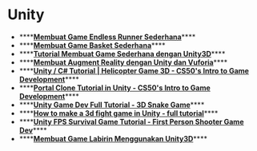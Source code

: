 # Unity

* \*\*\*\*[**Membuat Game Endless Runner Sederhana**](https://www.youtube.com/watch?v=yOW6SwXieaU)\*\*\*\*
* \*\*\*\*[**Membuat Game Basket Sederhana**](https://www.youtube.com/watch?v=p74gBZ0jOqc)\*\*\*\*
* \*\*\*\*[**Tutorial Membuat Game Sederhana dengan Unity3D**](http://belajar-unity3d.blogspot.com/2015/06/tutorial-membuat-game-sederhana-dengan.html?m=1)\*\*\*\*
* \*\*\*\*[**Membuat Augment Reality dengan Unity dan Vuforia**](https://www.codepolitan.com/membuat-augment-reality-dengan-unity-dan-vuforia-5997f91b167f5)\*\*\*\*
* \*\*\*\*[**Unity / C\# Tutorial \| Helicopter Game 3D - CS50's Intro to Game Development**](https://youtu.be/smRX1XItAjU)\*\*\*\*
* \*\*\*\*[**Portal Clone Tutorial in Unity - CS50's Intro to Game Development**](https://youtu.be/359zcpybgIM)\*\*\*\*
* \*\*\*\*[**Unity Game Dev Full Tutorial - 3D Snake Game**](https://youtu.be/8ztq9fQT6Kc)\*\*\*\*
* \*\*\*\*[**How to make a 3d fight game in Unity - full tutorial**](https://youtu.be/1wn5Ur1_vKg)\*\*\*\*
* \*\*\*\*[**Unity FPS Survival Game Tutorial - First Person Shooter Game Dev**](https://youtu.be/Sqb-Ue7wpsI)\*\*\*\*
* \*\*\*\*[**Membuat Game Labirin Menggunakan Unity3D**](https://youtu.be/RW48_0vldwA)\*\*\*\*



